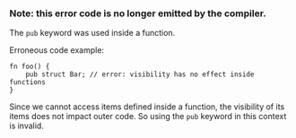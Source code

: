 ### Note: this error code is no longer emitted by the compiler.

The `pub` keyword was used inside a function.

Erroneous code example:

```
fn foo() {
    pub struct Bar; // error: visibility has no effect inside functions
}
```

Since we cannot access items defined inside a function, the visibility of its
items does not impact outer code. So using the `pub` keyword in this context
is invalid.
